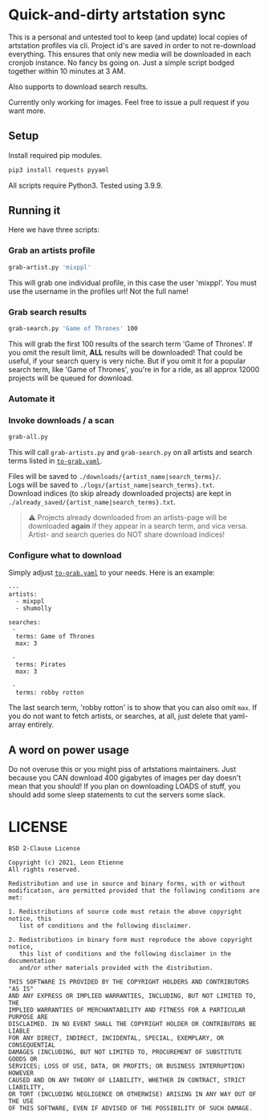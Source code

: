 # Quick-and-dirty artstation sync
This is a personal and untested tool to keep (and update) local copies of artstation profiles via cli.
Project id's are saved in order to not re-download everything. This ensures that only new media will be downloaded in each cronjob instance.
No fancy bs going on. Just a simple script bodged together within 10 minutes at 3 AM.

Also supports to download search results.


Currently only working for images. Feel free to issue a pull request if you want more.

## Setup
Install required pip modules.
```bash
pip3 install requests pyyaml
```
All scripts require Python3. Tested using 3.9.9.

## Running it
Here we have three scripts:

### Grab an artists profile
```bash
grab-artist.py 'mixppl'
```
This will grab one individual profile, in this case the user 'mixppl'. You must use the username in the profiles url! Not the full name!

### Grab search results
```bash
grab-search.py 'Game of Thrones' 100
```
This will grab the first 100 results of the search term 'Game of Thrones'.
If you omit the result limit, **ALL** results will be downloaded! That could be useful, if your search query is very niche. But if you omit it for a popular search term, like 'Game of Thrones', you're in for a ride,
as all approx 12000 projects will be queued for download.

### Automate it
### Invoke downloads / a scan
```bash
grab-all.py
```
This will call `grab-artists.py` and `grab-search.py` on all artists and search terms listed in [`to-grab.yaml`](https://github.com/Leonetienne/Artstation-grabber/blob/master/to-grab.yaml).

Files will be saved to `./downloads/{artist_name|search_terms}/`.  
Logs will be saved to `./logs/{artist_name|search_terms}.txt`.  
Download indices (to skip already downloaded projects) are kept in `./already_saved/{artist_name|search_terms}.txt`.

> :warning: Projects already downloaded from an artists-page will be downloaded **again** if they appear in a search term, and vica versa. Artist- and search queries do NOT share download indices!

### Configure what to download
Simply adjust [`to-grab.yaml`](https://github.com/Leonetienne/Artstation-grabber/blob/master/to-grab.yaml) to your needs. Here is an example:
```
--- 
artists: 
  - mixppl
  - shumolly

searches:
 -
  terms: Game of Thrones
  max: 3

 -
  terms: Pirates
  max: 3

 -
  terms: robby rotton
```
The last search term, 'robby rotton' is to show that you can also omit `max`. If you do not want to fetch artists, or searches, at all, just delete that yaml-array entirely.


## A word on power usage
Do not overuse this or you might piss of artstations maintainers. Just because you CAN download 400 gigabytes of images per day doesn't mean that you should!
If you plan on downloading LOADS of stuff, you should add some sleep statements to cut the servers some slack.

# LICENSE
```
BSD 2-Clause License

Copyright (c) 2021, Leon Etienne
All rights reserved.

Redistribution and use in source and binary forms, with or without
modification, are permitted provided that the following conditions are met:

1. Redistributions of source code must retain the above copyright notice, this
   list of conditions and the following disclaimer.

2. Redistributions in binary form must reproduce the above copyright notice,
   this list of conditions and the following disclaimer in the documentation
   and/or other materials provided with the distribution.

THIS SOFTWARE IS PROVIDED BY THE COPYRIGHT HOLDERS AND CONTRIBUTORS "AS IS"
AND ANY EXPRESS OR IMPLIED WARRANTIES, INCLUDING, BUT NOT LIMITED TO, THE
IMPLIED WARRANTIES OF MERCHANTABILITY AND FITNESS FOR A PARTICULAR PURPOSE ARE
DISCLAIMED. IN NO EVENT SHALL THE COPYRIGHT HOLDER OR CONTRIBUTORS BE LIABLE
FOR ANY DIRECT, INDIRECT, INCIDENTAL, SPECIAL, EXEMPLARY, OR CONSEQUENTIAL
DAMAGES (INCLUDING, BUT NOT LIMITED TO, PROCUREMENT OF SUBSTITUTE GOODS OR
SERVICES; LOSS OF USE, DATA, OR PROFITS; OR BUSINESS INTERRUPTION) HOWEVER
CAUSED AND ON ANY THEORY OF LIABILITY, WHETHER IN CONTRACT, STRICT LIABILITY,
OR TORT (INCLUDING NEGLIGENCE OR OTHERWISE) ARISING IN ANY WAY OUT OF THE USE
OF THIS SOFTWARE, EVEN IF ADVISED OF THE POSSIBILITY OF SUCH DAMAGE.
```
